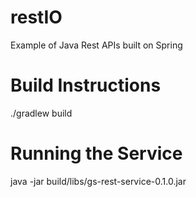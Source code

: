restIO
======
Example of Java Rest APIs built on Spring

Build Instructions
========================
./gradlew build

Running the Service
====================
java -jar build/libs/gs-rest-service-0.1.0.jar

